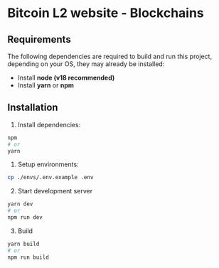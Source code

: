 # Bitcoin L2 website - Blockchains

## Requirements

The following dependencies are required to build and run this project, depending on your OS, they may already be installed:

- Install **node (v18 recommended)**
- Install **yarn** or **npm**

## Installation

1. Install dependencies:

```bash
npm
# or
yarn
```

1. Setup environments:

```bash
cp ./envs/.env.example .env
```

2. Start development server

```bash
yarn dev
# or
npm run dev
```

3. Build

```bash
yarn build
# or
npm run build
```
